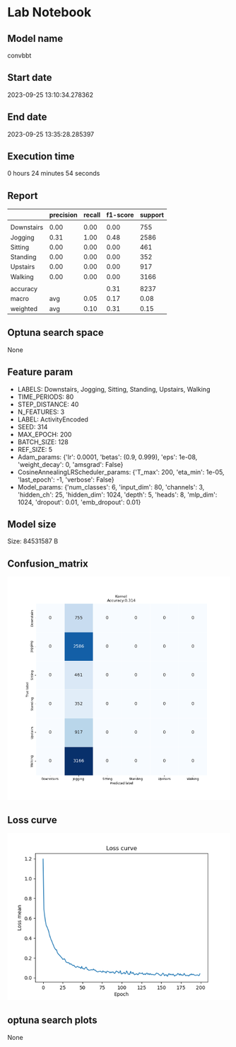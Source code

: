 # Lab Notebook


## Model name
convbbt

## Start date
2023-09-25 13:10:34.278362

## End date
2023-09-25 13:35:28.285397

## Execution time
0 hours 24 minutes 54 seconds

## Report
| | precision | recall | f1-score | support |
| --- | --- | --- | --- | --- |
|  |
| Downstairs | 0.00 | 0.00 | 0.00 | 755 |
| Jogging | 0.31 | 1.00 | 0.48 | 2586 |
| Sitting | 0.00 | 0.00 | 0.00 | 461 |
| Standing | 0.00 | 0.00 | 0.00 | 352 |
| Upstairs | 0.00 | 0.00 | 0.00 | 917 |
| Walking | 0.00 | 0.00 | 0.00 | 3166 |
|  |
|  accuracy || | 0.31 | 8237 |
| macro | avg | 0.05 | 0.17 | 0.08 | 8237 |
| weighted | avg | 0.10 | 0.31 | 0.15 | 8237 |


## Optuna search space
None

## Feature param
- LABELS: Downstairs, Jogging, Sitting, Standing, Upstairs, Walking
- TIME_PERIODS: 80
- STEP_DISTANCE: 40
- N_FEATURES: 3
- LABEL: ActivityEncoded
- SEED: 314
- MAX_EPOCH: 200
- BATCH_SIZE: 128
- REF_SIZE: 5
- Adam_params: {'lr': 0.0001, 'betas': (0.9, 0.999), 'eps': 1e-08, 'weight_decay': 0, 'amsgrad': False}
- CosineAnnealingLRScheduler_params: {'T_max': 200, 'eta_min': 1e-05, 'last_epoch': -1, 'verbose': False}
- Model_params: {'num_classes': 6, 'input_dim': 80, 'channels': 3, 'hidden_ch': 25, 'hidden_dim': 1024, 'depth': 5, 'heads': 8, 'mlp_dim': 1024, 'dropout': 0.01, 'emb_dropout': 0.01}

## Model size
Size: 84531587   B

## Confusion_matrix
![alt](./assets/cross-tab.png)

## Loss curve
![alt](./assets/loss.png)

## optuna search plots
None
